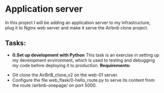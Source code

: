 # Application server
In this project I will be adding an application server to my infrastructure, plug it to Nginx web server and make it serve the Airbnb clone project.

## Tasks:
* **0.Set up development with Python**
This task is an exercise in setting up my development environment, which is used to testing and debugging my code before deploying it to production.
**Requirements:**
- Git clone the AirBnB_clone_v2 on the web-01 server.
- Configure the file web_flask/0-hello_route.py to serve its content from the route /airbnb-onepage/ on port 5000.
